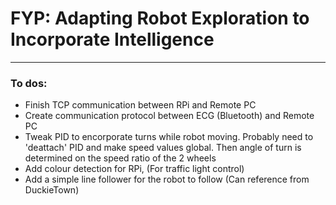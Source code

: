 # FYP: Adapting Robot Exploration to Incorporate Intelligence
---

### To dos:
* Finish TCP communication between RPi and Remote PC
* Create communication protocol between ECG (Bluetooth) and Remote PC
* Tweak PID to encorporate turns while robot moving. Probably need to 'deattach' PID and make speed values global. Then angle of turn is determined on the speed ratio of the 2 wheels
* Add colour detection for RPi, (For traffic light control)
* Add a simple line follower for the robot to follow (Can reference from DuckieTown)
